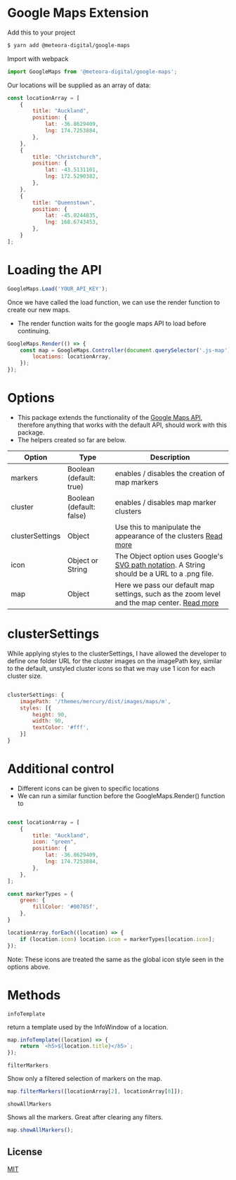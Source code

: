 # Google Maps Extension

Add this to your project

```sh
$ yarn add @meteora-digital/google-maps
```

Import with webpack

```javascript
import GoogleMaps from '@meteora-digital/google-maps';
```

Our locations will be supplied as an array of data:

```javascript
const locationArray = [
	{
		title: "Auckland",
		position: {
			lat: -36.8629409,
            lng: 174.7253884,
		},
	},
	{
		title: "Christchurch",
		position: {
			lat: -43.5131101,
            lng: 172.5290382,
		},
	},
	{
		title: "Queenstown",
		position: {
			lat: -45.0244835,
            lng: 168.6743453,
		},
	}
];
```

# Loading the API

```javascript
GoogleMaps.Load('YOUR_API_KEY');
```

Once we have called the load function, we can use the render function to create our new maps.
- The render function waits for the google maps API to load before continuing.

```javascript
GoogleMaps.Render(() => {
	const map = GoogleMaps.Controller(document.querySelector('.js-map'), {
		locations: locationArray,
	});
});
```

# Options

- This package extends the functionality of the [Google Maps API](https://developers.google.com/maps/documentation/javascript/tutorial#MapOptions), therefore anything that works with the default API, should work with this package.
- The helpers created so far are below. 

| Option | Type | Description |
|--------|------|-------------|
| markers | Boolean (default: true) | enables / disables the creation of map markers |
| cluster | Boolean (default: false) | enables / disables map marker clusters |
| clusterSettings | Object | Use this to manipulate the appearance of the clusters [Read more](https://googlemaps.github.io/v3-utility-library/interfaces/_google_markerclustererplus.markerclustereroptions.html) |
| icon | Object or String | The Object option uses Google's [SVG path notation](https://developers.google.com/maps/documentation/javascript/symbols#add_to_marker). A String should be a URL to a .png file.|
| map | Object | Here we pass our default map settings, such as the zoom level and the map center. [Read more](https://developers.google.com/maps/documentation/javascript/tutorial#MapOptions) |

# clusterSettings

While applying styles to the clusterSettings, I have allowed the developer to define one folder URL for the cluster images on the imagePath key, similar to the default, unstyled cluster icons so that we may use 1 icon for each cluster size. 

```javascript

clusterSettings: {
	imagePath: '/themes/mercury/dist/images/maps/m',
	styles: [{
		height: 90,
		width: 90,
		textColor: '#fff',
	}]
}

```

# Additional control

- Different icons can be given to specific locations
- We can run a similar function before the GoogleMaps.Render() function to 

```javascript

const locationArray = [
	{
		title: "Auckland",
		icon: "green",
		position: {
			lat: -36.8629409,
            lng: 174.7253884,
		},
	},
];

const markerTypes = {
	green: {
		fillColor: '#00785f',
	},
}

locationArray.forEach((location) => {
	if (location.icon) location.icon = markerTypes[location.icon];
});
```

Note: These icons are treated the same as the global icon style seen in the options above.

# Methods


```infoTemplate```

return a template used by the InfoWindow of a location.

```javascript
map.infoTemplate((location) => {
	return `<h5>${location.title}</h5>`;
});
```

```filterMarkers```

Show only a filtered selection of markers on the map.

```javascript
map.filterMarkers([locationArray[2], locationArray[0]]);
```

```showAllMarkers```

Shows all the markers. Great after clearing any filters.

```javascript
map.showAllMarkers();
```


## License
[MIT](https://choosealicense.com/licenses/mit/)



